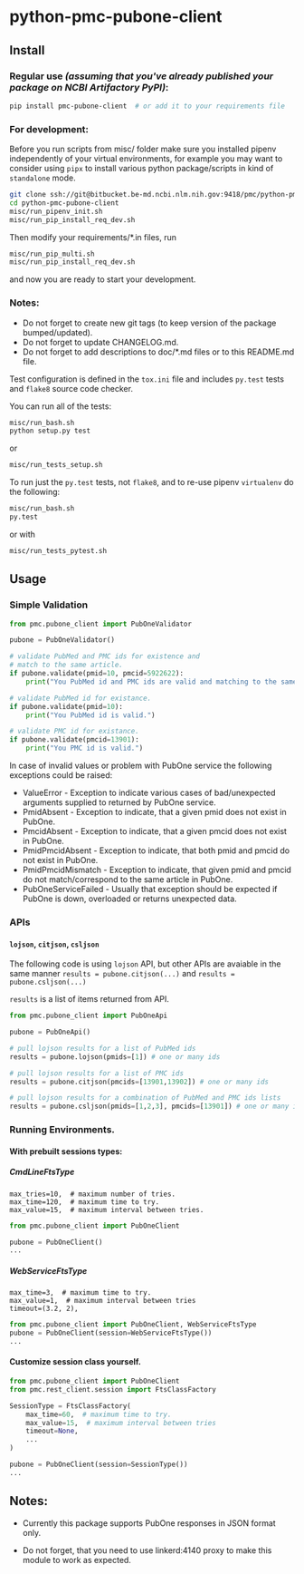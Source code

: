 # python-pmc-pubone-client

## Install

### Regular use _(assuming that you've already published your package on NCBI Artifactory PyPI)_:

```sh
pip install pmc-pubone-client  # or add it to your requirements file
```

### For development:

Before you run scripts from misc/ folder make sure you 
installed pipenv independently of your virtual environments, 
for example you may want to consider using `pipx` 
to install various python package/scripts in kind 
of `standalone` mode.

```sh
git clone ssh://git@bitbucket.be-md.ncbi.nlm.nih.gov:9418/pmc/python-pmc-pubone-client.git
cd python-pmc-pubone-client
misc/run_pipenv_init.sh 
misc/run_pip_install_req_dev.sh 
```

Then modify your requirements/*.in files, run 
```sh
misc/run_pip_multi.sh
misc/run_pip_install_req_dev.sh 
```
and now you are ready to start your development. 

### Notes:

- Do not forget to create new git tags
(to keep version of the package bumped/updated). 
- Do not forget to update CHANGELOG.md. 
- Do not forget to add descriptions to doc/*.md files or to this README.md file. 


Test configuration is defined in the `tox.ini` file and includes
`py.test` tests and `flake8` source code checker.

You can run all of the tests:

```sh
misc/run_bash.sh
python setup.py test
```

or 

```sh
misc/run_tests_setup.sh
```


To run just the `py.test` tests, not `flake8`, and to re-use pipenv `virtualenv` do the following:

```sh
misc/run_bash.sh
py.test
```

or with 

```sh
misc/run_tests_pytest.sh
```


## Usage

### Simple Validation

```python
from pmc.pubone_client import PubOneValidator

pubone = PubOneValidator()

# validate PubMed and PMC ids for existence and
# match to the same article.
if pubone.validate(pmid=10, pmcid=5922622):
    print("You PubMed id and PMC ids are valid and matching to the same article.")

# validate PubMed id for existance.
if pubone.validate(pmid=10):
    print("You PubMed id is valid.")

# validate PMC id for existance.
if pubone.validate(pmcid=13901):
    print("You PMC id is valid.")

```

In case of invalid values or problem with PubOne service the following exceptions could be raised:

- ValueError - Exception to indicate various cases 
of bad/unexpected arguments supplied to returned by PubOne service.
- PmidAbsent - Exception to indicate, that a given pmid does not exist in PubOne.
- PmcidAbsent - Exception to indicate, that a given pmcid
does not exist in PubOne.
- PmidPmcidAbsent - Exception to indicate, that both pmid and pmcid
do not exist in PubOne.
- PmidPmcidMismatch - Exception to indicate, that given pmid and pmcid
do not match/correspond to the same article in PubOne.
- PubOneServiceFailed - Usually that exception should be expected if PubOne is down, overloaded or returns unexpected data.


### APIs

#### `lojson`, `citjson`, `csljson`

The following code is using `lojson` API, but other
APIs are avaiable in the same manner `results = pubone.citjson(...)`
and `results = pubone.csljson(...)`

`results` is a list of items returned from API.

```python
from pmc.pubone_client import PubOneApi

pubone = PubOneApi()

# pull lojson results for a list of PubMed ids
results = pubone.lojson(pmids=[1]) # one or many ids

# pull lojson results for a list of PMC ids
results = pubone.citjson(pmcids=[13901,13902]) # one or many ids

# pull lojson results for a combination of PubMed and PMC ids lists
results = pubone.csljson(pmids=[1,2,3], pmcids=[13901]) # one or many ids of each kind.
```

### Running Environments.

#### With prebuilt sessions types:

##### CmdLineFtsType

    max_tries=10,  # maximum number of tries.
    max_time=120,  # maximum time to try.
    max_value=15,  # maximum interval between tries.

```python
from pmc.pubone_client import PubOneClient

pubone = PubOneClient()
...
```

##### WebServiceFtsType

    max_time=3,  # maximum time to try.
    max_value=1,  # maximum interval between tries
    timeout=(3.2, 2),

```python
from pmc.pubone_client import PubOneClient, WebServiceFtsType
pubone = PubOneClient(session=WebServiceFtsType())
...
```

#### Customize session class yourself.

```python
from pmc.pubone_client import PubOneClient
from pmc.rest_client.session import FtsClassFactory

SessionType = FtsClassFactory(
    max_time=60,  # maximum time to try.
    max_value=15,  # maximum interval between tries
    timeout=None,
    ...
)

pubone = PubOneClient(session=SessionType())
...
```

## Notes:

- Currently this package supports PubOne responses in JSON format only.

- Do not forget, that you need to use linkerd:4140 proxy to make this module 
to work as expected.